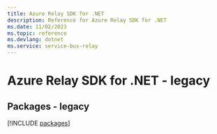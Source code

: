 ```yaml
---
title: Azure Relay SDK for .NET
description: Reference for Azure Relay SDK for .NET
ms.date: 11/02/2023
ms.topic: reference
ms.devlang: dotnet
ms.service: service-bus-relay
---
```

# Azure Relay SDK for .NET - legacy
## Packages - legacy
[!INCLUDE [packages](relay-index.md)]